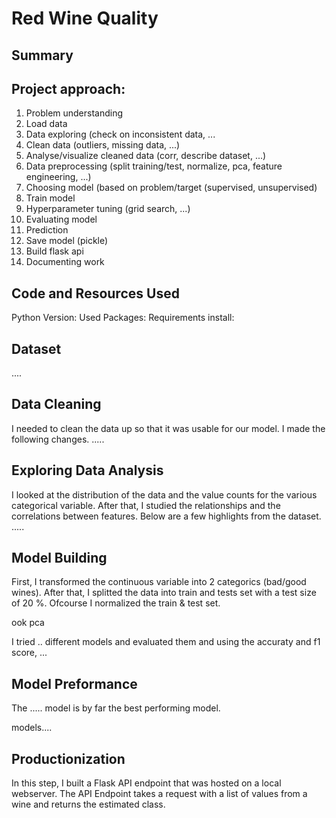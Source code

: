 # Red Wine Quality 



## Summary


## Project approach:

1) Problem understanding
2) Load data
3) Data exploring (check on inconsistent data, ...
4) Clean data (outliers, missing data, ...)
5) Analyse/visualize cleaned data (corr, describe dataset, ...)
6) Data preprocessing (split training/test, normalize, pca, feature engineering, ...)
7) Choosing model (based on problem/target (supervised, unsupervised)
8) Train model
9) Hyperparameter tuning (grid search, ...)
10) Evaluating model
11) Prediction
12) Save model (pickle)
13) Build flask api 
14) Documenting work



## Code and Resources Used 
Python Version:
Used Packages:
Requirements install:

## Dataset 
....

## Data Cleaning
I needed to clean the data up so that it was usable for our model. I made the following changes.
.....

## Exploring Data Analysis
I looked at the distribution of the data and the value counts for the various categorical variable. 
After that, I studied the relationships and the correlations between features. 
Below are a few highlights from the dataset. 
.....

## Model Building
First, I transformed the continuous variable into 2 categorics (bad/good wines). After that, I splitted the data into train and tests set with a test size of 20 %.
Ofcourse I normalized the train & test set. 

ook pca 

I tried .. different models and evaluated them and using the accuraty and f1 score, ...


## Model Preformance
The ..... model is by far the best performing model. 

models....

## Productionization
In this step, I built a Flask API endpoint that was hosted on a local webserver. 
The API Endpoint takes a request with a list of values from a wine and returns the estimated  class.

